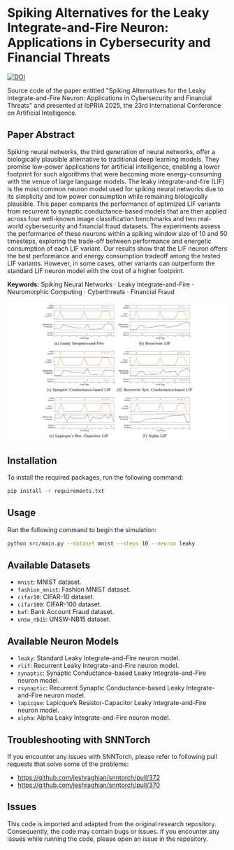 # Spiking Alternatives for the Leaky Integrate-and-Fire Neuron: Applications in Cybersecurity and Financial Threats

[![DOI](https://zenodo.org/badge/DOI/10.5281/zenodo.15460335.svg)](https://doi.org/10.5281/zenodo.15460335)

Source code of the paper entitled "Spiking Alternatives for the Leaky Integrate-and-Fire Neuron: Applications in Cybersecurity and Financial Threats" and presented at IbPRIA 2025, the 23rd International Conference on Artificial Intelligence.

## Paper Abstract

Spiking neural networks, the third generation of neural networks, offer a biologically plausible alternative to traditional deep learning models. They promise low-power applications for artificial intelligence, enabling a lower footprint for such algorithms that were becoming more energy-consuming with the venue of large language models.
The leaky integrate-and-fire (LIF) is the most common neuron model used for spiking neural networks due to its simplicity and low power consumption while remaining biologically plausible.
This paper compares the performance of optimized LIF variants from recurrent to synaptic conductance-based models that are then applied across four well-known image classification benchmarks and two real-world cybersecurity and financial fraud datasets. 
The experiments assess the performance of these neurons within a spiking window size of 10 and 50 timesteps, exploring the trade-off between performance and energetic consumption of each LIF variant. 
Our results show that the LIF neuron offers the best performance and energy consumption tradeoff among the tested LIF variants. However, in some cases, other variants can outperform the standard LIF neuron model with the cost of a higher footprint.

**Keywords:** 
Spiking Neural Networks $\cdot$
Leaky Integrate-and-Fire $\cdot$
Neuromorphic Computing $\cdot$
Cyberthreats $\cdot$
Financial Fraud

![Neuronal dynamics for the six variants of the LIF model](./images/lif.png)

## Installation

To install the required packages, run the following command:
```bash
pip install -r requirements.txt
```
## Usage
Run the following command to begin the simulation:
```bash
python src/main.py --dataset mnist --steps 10 --neuron leaky
```
## Available Datasets
- `mnist`: MNIST dataset.
- `fashion_mnist`: Fashion MNIST dataset.
- `cifar10`: CIFAR-10 dataset.
- `cifar100`: CIFAR-100 dataset.
- `baf`: Bank Account Fraud dataset.
- `unsw_nb15`: UNSW-NB15 dataset.

## Available Neuron Models
- `leaky`: Standard Leaky Integrate-and-Fire neuron model.
- `rlif`:  Recurrent Leaky Integrate-and-Fire neuron model.
- `synaptic`: Synaptic Conductance-based Leaky Integrate-and-Fire neuron model.
- `rsynaptic`: Recurrent Synaptic Conductance-based Leaky Integrate-and-Fire neuron model.
- `lapicque`: Lapicque’s Resistor-Capacitor Leaky Integrate-and-Fire neuron model.
- `alpha`: Alpha Leaky Integrate-and-Fire neuron model.

## Troubleshooting with SNNTorch
If you encounter any issues with SNNTorch, please refer to following pull requests that solve some of the problems:
- https://github.com/jeshraghian/snntorch/pull/372
- https://github.com/jeshraghian/snntorch/pull/370

## Issues
This code is imported and adapted from the original research repository. Consequently, the code may contain bugs or issues. If you encounter any issues while running the code, please open an issue in the repository.
